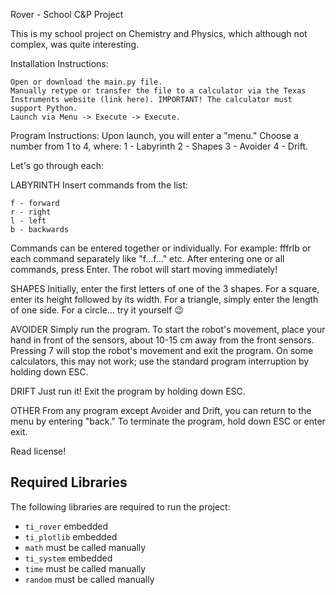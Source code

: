 Rover - School C&P Project

This is my school project on Chemistry and Physics, which although not complex, was quite interesting.

Installation Instructions:

    Open or download the main.py file.
    Manually retype or transfer the file to a calculator via the Texas Instruments website (link here). IMPORTANT! The calculator must support Python.
    Launch via Menu -> Execute -> Execute.

Program Instructions:
Upon launch, you will enter a "menu." Choose a number from 1 to 4, where:
1 - Labyrinth
2 - Shapes
3 - Avoider
4 - Drift.

Let's go through each:

LABYRINTH
Insert commands from the list:

    f - forward
    r - right
    l - left
    b - backwards

Commands can be entered together or individually.
For example: fffrlb or each command separately like "f...f..." etc.
After entering one or all commands, press Enter.
The robot will start moving immediately!

SHAPES
Initially, enter the first letters of one of the 3 shapes.
For a square, enter its height followed by its width.
For a triangle, simply enter the length of one side.
For a circle... try it yourself 😉

AVOIDER
Simply run the program. To start the robot's movement, place your hand in front of the sensors, about 10-15 cm away from the front sensors.
Pressing 7 will stop the robot's movement and exit the program. On some calculators, this may not work; use the standard program interruption by holding down ESC.

DRIFT
Just run it! Exit the program by holding down ESC.

OTHER
From any program except Avoider and Drift, you can return to the menu by entering "back."
To terminate the program, hold down ESC or enter exit.

Read license!

## Required Libraries

The following libraries are required to run the project:

- `ti_rover` embedded
- `ti_plotlib` embedded 
- `math` must be called manually
- `ti_system` embedded
- `time` must be called manually
- `random` must be called manually

